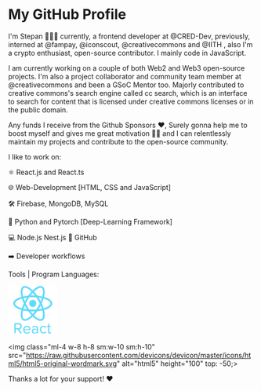 <html lang="en">
<head>
    <meta charset="UTF-8">
    <meta name="viewport" content="width=device-width, initial-scale=1.0">
    <link rel="stylesheet" href="styles.css">
</head>
<body>

<div class="header">
    <h1>My GitHub Profile</h1>
</div>

</body>
</html>


I'm Stepan 👨🏽‍💻 currently, a frontend developer at @CRED-Dev, previously, interned at @fampay, @iconscout, @creativecommons and @IITH , also I'm a crypto enthusiast, open-source contributor. I mainly code in JavaScript.

I am currently working on a couple of both Web2 and Web3 open-source projects. I'm also a project collaborator and community team member at @creativecommons and been a GSoC Mentor too. Majorly contributed to creative commons's search engine called cc search, which is an interface to search for content that is licensed under creative commons licenses or in the public domain.

Any funds I receive from the Github Sponsors ❤️, Surely gonna help me to boost myself and gives me great motivation 💪🏽 and I can relentlessly maintain my projects and contribute to the open-source community.

I like to work on:

⚛️ React.js and React.ts

🌐 Web-Development [HTML, CSS and JavaScript]

🛠 Firebase, MongoDB, MySQL

🐍 Python and Pytorch [Deep-Learning Framework]

💻 Node.js Nest.js
🐙 GitHub

➡️ Developer workflows




Tools | Program Languages:


<img class="ml-4 w-8 h-8 sm:w-10 sm:h-10" src="https://raw.githubusercontent.com/devicons/devicon/master/icons/react/react-original-wordmark.svg" alt="react" height="100">


<img class="ml-4 w-8 h-8 sm:w-10 sm:h-10" src="https://raw.githubusercontent.com/devicons/devicon/master/icons/html5/html5-original-wordmark.svg" alt="html5" height="100" top: -50;>



Thanks a lot for your support! ❤️

